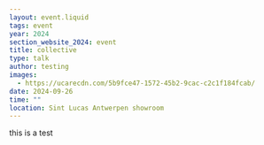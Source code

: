 ```yaml
---
layout: event.liquid
tags: event
year: 2024
section_website_2024: event
title: collective
type: talk
author: testing
images:
  - https://ucarecdn.com/5b9fce47-1572-45b2-9cac-c2c1f184fcab/
date: 2024-09-26
time: ""
location: Sint Lucas Antwerpen showroom
---
```

this is a test
